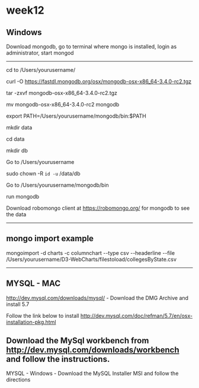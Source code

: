 # week12

Windows
--------------------------------------
Download mongodb, go to terminal where mongo is installed, login as administrator, start mongod 

----------------------------------------------------------------------
cd to /Users/yourusername/

curl -O https://fastdl.mongodb.org/osx/mongodb-osx-x86_64-3.4.0-rc2.tgz 

tar -zxvf mongodb-osx-x86_64-3.4.0-rc2.tgz 

mv mongodb-osx-x86_64-3.4.0-rc2 mongodb 

export PATH=/Users/yourusername/mongodb/bin:$PATH

mkdir data

cd data

mkdir db

Go to /Users/yourusername

sudo chown -R `id -u` /data/db

Go to /Users/yourusername/mongodb/bin

run mongodb


Download robomongo client at https://robomongo.org/ for mongodb to see the data

-------------------------------------------------------------------------------------------------------
mongo import example
--------------------------------
mongoimport -d charts -c columnchart --type csv --headerline --file /Users/yourusername/D3-WebCharts/filestoload/collegesByState.csv

--------------------------------------------------------------
MYSQL - MAC
------------------------------------------
http://dev.mysql.com/downloads/mysql/ - Download the DMG Archive and install 5.7

Follow the link below to install
http://dev.mysql.com/doc/refman/5.7/en/osx-installation-pkg.html

Download the MySql workbench from http://dev.mysql.com/downloads/workbench and follow the instructions.
-------------------------------------------------------------------------------------

MYSQL - Windows - Download the MySQL Installer MSI and follow the directions
